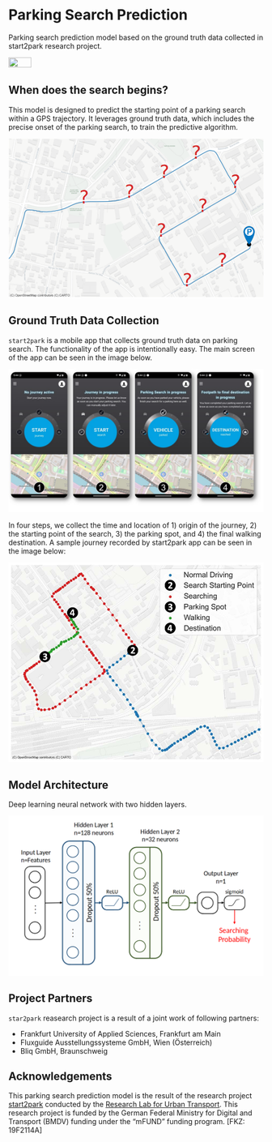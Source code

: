 # Parking Search Prediction
Parking search prediction model based on the ground truth data collected in start2park research project.

<img align="top" src="docs/images/start2park_logo.jpg" width="30%" height="30%">

## When does the search begins?

This model is designed to predict the starting point of a parking search within a GPS trajectory. 
It leverages ground truth data, which includes the precise onset of the parking search, to train the 
predictive algorithm.

![whenSeachBegins.png](docs%2Fimages%2FwhenSeachBegins.png)

## Ground Truth Data Collection

`start2park` is a mobile app that collects ground truth data on parking search. 
The functionality of the app is intentionally easy. 
The main screen of the app can be seen in the image below. 

![app_mainScreen.jpg](docs%2Fimages%2Fapp_mainScreen.jpg)

In four steps, we collect the time and location of 1) origin of the journey, 2) the starting point 
of the search, 3) the parking spot, and 4) the final walking destination. A sample journey
recorded by start2park app can be seen in the image below:

![sampleJourney.jpg](docs%2Fimages%2FsampleJourney.jpg)

## Model Architecture

Deep learning neural network with two hidden layers.

![modelArchetecture.png](docs%2Fimages%2FmodelArchetecture.png)



## Project Partners

`star2park` reasearch project is a result of a joint work of following partners:

- Frankfurt University of Applied Sciences, Frankfurt am Main
- Fluxguide Ausstellungssysteme GmbH, Wien (Österreich)
- Bliq GmbH, Braunschweig

## Acknowledgements
This parking search prediction model is the result of the research project 
[start2park](https://www.start2park.de) conducted by the 
[Research Lab for Urban Transport](https://www.frankfurt-university.de/en/about-us/faculty-1-architecture-civil-engineering-geomatics/research-institute-ffin/specialist-groups-of-the-ffin/specialist-group-new-mobility/relut/). 
This research project is funded by the German Federal Ministry for Digital and Transport (BMDV) 
funding under the “mFUND” funding program. [FKZ: 19F2114A]